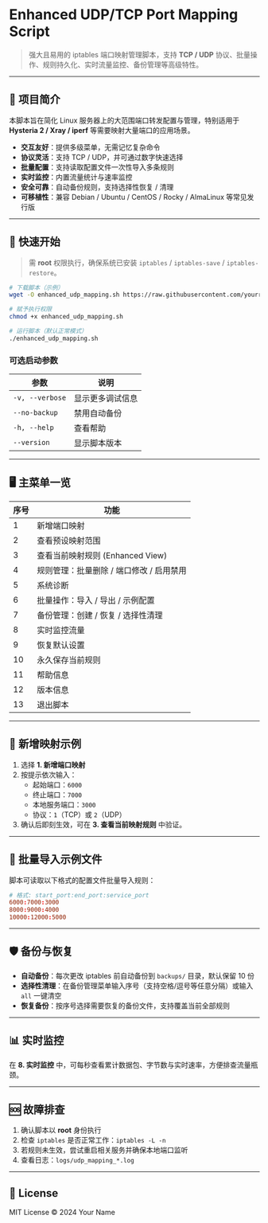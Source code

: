 # Enhanced UDP/TCP Port Mapping Script

> 强大且易用的 iptables 端口映射管理脚本，支持 **TCP / UDP** 协议、批量操作、规则持久化、实时流量监控、备份管理等高级特性。

---

## 📑 项目简介

本脚本旨在简化 Linux 服务器上的大范围端口转发配置与管理，特别适用于 **Hysteria 2 / Xray / iperf** 等需要映射大量端口的应用场景。

* **交互友好**：提供多级菜单，无需记忆复杂命令
* **协议灵活**：支持 TCP / UDP，并可通过数字快速选择
* **批量配置**：支持读取配置文件一次性导入多条规则
* **实时监控**：内置流量统计与速率监控
* **安全可靠**：自动备份规则，支持选择性恢复 / 清理
* **可移植性**：兼容 Debian / Ubuntu / CentOS / Rocky / AlmaLinux 等常见发行版

---

## 🚀 快速开始

> 需 **root** 权限执行，确保系统已安装 `iptables` / `iptables-save` / `iptables-restore`。

```bash
# 下载脚本（示例）
wget -O enhanced_udp_mapping.sh https://raw.githubusercontent.com/yourrepo/enhanced_udp_mapping/main/enhanced_udp_mapping.sh

# 赋予执行权限
chmod +x enhanced_udp_mapping.sh

# 运行脚本（默认正常模式）
./enhanced_udp_mapping.sh
```

### 可选启动参数

| 参数 | 说明 |
| ---- | ---- |
| `-v, --verbose` | 显示更多调试信息 |
| `--no-backup` | 禁用自动备份 |
| `-h, --help` | 查看帮助 |
| `--version` | 显示脚本版本 |

---

## 🖥️ 主菜单一览

| 序号 | 功能 |
| ---- | ---- |
| 1 | 新增端口映射 |
| 2 | 查看预设映射范围 |
| 3 | 查看当前映射规则 (Enhanced View) |
| 4 | 规则管理：批量删除 / 端口修改 / 启用禁用 |
| 5 | 系统诊断 |
| 6 | 批量操作：导入 / 导出 / 示例配置 |
| 7 | 备份管理：创建 / 恢复 / 选择性清理 |
| 8 | 实时监控流量 |
| 9 | 恢复默认设置 |
| 10 | 永久保存当前规则 |
| 11 | 帮助信息 |
| 12 | 版本信息 |
| 13 | 退出脚本 |

---

## 🔧 新增映射示例

1. 选择 **1. 新增端口映射**
2. 按提示依次输入：
   * 起始端口：`6000`
   * 终止端口：`7000`
   * 本地服务端口：`3000`
   * 协议：`1`（TCP）或 `2`（UDP）
3. 确认后即刻生效，可在 **3. 查看当前映射规则** 中验证。

---

## 📂 批量导入示例文件

脚本可读取以下格式的配置文件批量导入规则：

```text:sample_rules.conf
# 格式: start_port:end_port:service_port
6000:7000:3000
8000:9000:4000
10000:12000:5000
```

---

## 🛡️ 备份与恢复

* **自动备份**：每次更改 iptables 前自动备份到 `backups/` 目录，默认保留 10 份
* **选择性清理**：在备份管理菜单输入序号（支持空格/逗号等任意分隔）或输入 `all` 一键清空
* **恢复备份**：按序号选择需要恢复的备份文件，支持覆盖当前全部规则

---

## 📊 实时监控

在 **8. 实时监控** 中，可每秒查看累计数据包、字节数与实时速率，方便排查流量瓶颈。

---

## 🆘 故障排查

1. 确认脚本以 **root** 身份执行
2. 检查 `iptables` 是否正常工作：`iptables -L -n`
3. 若规则未生效，尝试重启相关服务并确保本地端口监听
4. 查看日志：`logs/udp_mapping_*.log`

---

## 📜 License

MIT License © 2024 Your Name
